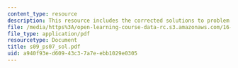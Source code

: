 ```yaml
---
content_type: resource
description: This resource includes the corrected solutions to problem set.
file: /media/https%3A/open-learning-course-data-rc.s3.amazonaws.com/16-01-unified-engineering-i-ii-iii-iv-fall-2005-spring-2006/a940f93ed60943c37a7eebb1029e0305_s09_ps07_sol.pdf
file_type: application/pdf
resourcetype: Document
title: s09_ps07_sol.pdf
uid: a940f93e-d609-43c3-7a7e-ebb1029e0305
---
```

